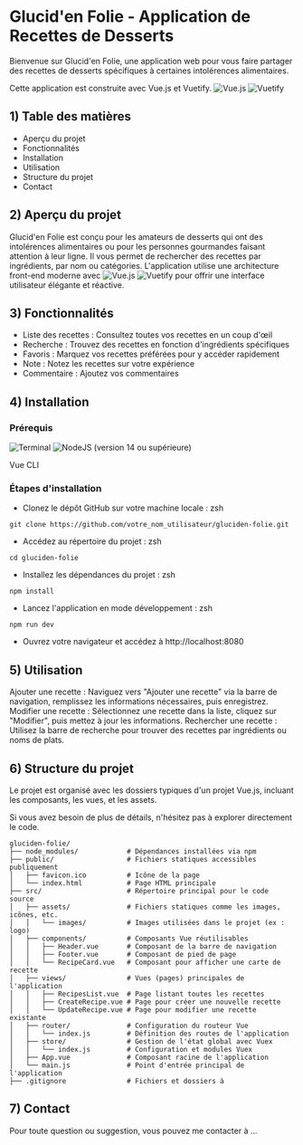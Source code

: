 # Glucid'en Folie - Application de Recettes de Desserts
Bienvenue sur Glucid'en Folie, une application web pour vous faire partager des recettes de desserts spécifiques à certaines intolérences alimentaires.

Cette application est construite avec Vue.js et Vuetify.
![Vue.js](https://img.shields.io/badge/vuejs-%2335495e.svg?style=for-the-badge&logo=vuedotjs&logoColor=%234FC08D)
![Vuetify](https://img.shields.io/badge/Vuetify-1867C0?style=for-the-badge&logo=vuetify&logoColor=AEDDFF)


## 1) Table des matières
- Aperçu du projet
- Fonctionnalités
- Installation
- Utilisation
- Structure du projet
- Contact

## 2) Aperçu du projet
Glucid'en Folie est conçu pour les amateurs de desserts qui ont des intolérences alimentaires ou pour les personnes gourmandes faisant attention à leur ligne.
Il vous permet de rechercher des recettes par ingrédients, par nom ou catégories.
L'application utilise une architecture front-end moderne avec ![Vue.js](https://img.shields.io/badge/vuejs-%2335495e.svg?style=for-the-badge&logo=vuedotjs&logoColor=%234FC08D)
![Vuetify](https://img.shields.io/badge/Vuetify-1867C0?style=for-the-badge&logo=vuetify&logoColor=AEDDFF) pour offrir une interface utilisateur élégante et réactive.


## 3) Fonctionnalités
- Liste des recettes : Consultez toutes vos recettes en un coup d'œil
- Recherche : Trouvez des recettes en fonction d'ingrédients spécifiques
- Favoris : Marquez vos recettes préférées pour y accéder rapidement
- Note : Notez les recettes sur votre expérience
- Commentaire : Ajoutez vos commentaires


## 4) Installation

### Prérequis
![Terminal](https://badgen.net/badge/icon/terminal?icon=terminal&label)
![NodeJS](https://img.shields.io/badge/node.js-6DA55F?style=for-the-badge&logo=node.js&logoColor=white)
(version 14 ou supérieure)

Vue CLI

### Étapes d'installation
- Clonez le dépôt GitHub sur votre machine locale :
zsh
```
git clone https://github.com/votre_nom_utilisateur/gluciden-folie.git
```

- Accédez au répertoire du projet :
zsh
```
cd gluciden-folie
```
- Installez les dépendances du projet :
zsh
```
npm install
```

- Lancez l'application en mode développement :
zsh
```
npm run dev
```
- Ouvrez votre navigateur et accédez à http://localhost:8080

## 5) Utilisation
Ajouter une recette : Naviguez vers "Ajouter une recette" via la barre de navigation, remplissez les informations nécessaires, puis enregistrez.
Modifier une recette : Sélectionnez une recette dans la liste, cliquez sur "Modifier", puis mettez à jour les informations.
Rechercher une recette : Utilisez la barre de recherche pour trouver des recettes par ingrédients ou noms de plats.


## 6) Structure du projet
Le projet est organisé avec les dossiers typiques d'un projet Vue.js, incluant les composants, les vues, et les assets. 

Si vous avez besoin de plus de détails, n'hésitez pas à explorer directement le code.
```
gluciden-folie/
├── node_modules/            # Dépendances installées via npm
├── public/                  # Fichiers statiques accessibles publiquement
│   ├── favicon.ico          # Icône de la page
│   └── index.html           # Page HTML principale
├── src/                     # Répertoire principal pour le code source
│   ├── assets/              # Fichiers statiques comme les images, icônes, etc.
│   │   └── images/          # Images utilisées dans le projet (ex : logo)
│   ├── components/          # Composants Vue réutilisables
│   │   ├── Header.vue       # Composant de la barre de navigation
│   │   ├── Footer.vue       # Composant de pied de page
│   │   └── RecipeCard.vue   # Composant pour afficher une carte de recette
│   ├── views/               # Vues (pages) principales de l'application
│   │   ├── RecipesList.vue  # Page listant toutes les recettes
│   │   ├── CreateRecipe.vue # Page pour créer une nouvelle recette
│   │   └── UpdateRecipe.vue # Page pour modifier une recette existante
│   ├── router/              # Configuration du routeur Vue
│   │   └── index.js         # Définition des routes de l'application
│   ├── store/               # Gestion de l'état global avec Vuex
│   │   └── index.js         # Configuration et modules Vuex
│   ├── App.vue              # Composant racine de l'application
│   └── main.js              # Point d'entrée principal de l'application
├── .gitignore               # Fichiers et dossiers à
```

## 7) Contact
Pour toute question ou suggestion, vous pouvez me contacter à ...

